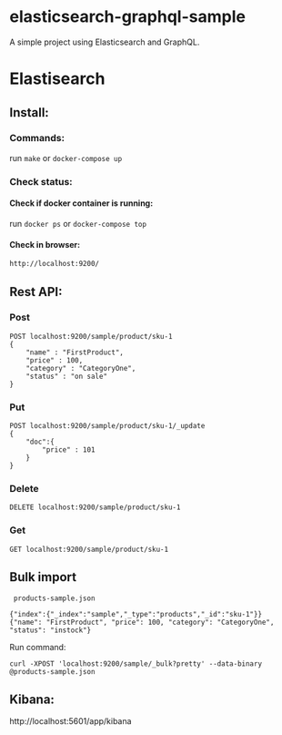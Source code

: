 # elasticsearch-graphql-sample
A simple project using Elasticsearch and GraphQL.

# Elastisearch

## Install:

### Commands:
run `make` or `docker-compose up`

### Check status:

#### Check if docker container is running:
run `docker ps` or `docker-compose top`

#### Check in browser:
`http://localhost:9200/`

## Rest API:

### Post
```
POST localhost:9200/sample/product/sku-1
{
    "name" : "FirstProduct",
    "price" : 100,
    "category" : "CategoryOne",
    "status" : "on sale"
}
```

### Put
```
POST localhost:9200/sample/product/sku-1/_update
{
    "doc":{
        "price" : 101
    }
}
```

### Delete
```
DELETE localhost:9200/sample/product/sku-1
```

### Get
```
GET localhost:9200/sample/product/sku-1
```

## Bulk import
` products-sample.json`
```
{"index":{"_index":"sample","_type":"products","_id":"sku-1"}}
{"name": "FirstProduct", "price": 100, "category": "CategoryOne", "status": "instock"}
```
Run command:
```
curl -XPOST 'localhost:9200/sample/_bulk?pretty' --data-binary @products-sample.json
```


## Kibana:
http://localhost:5601/app/kibana


